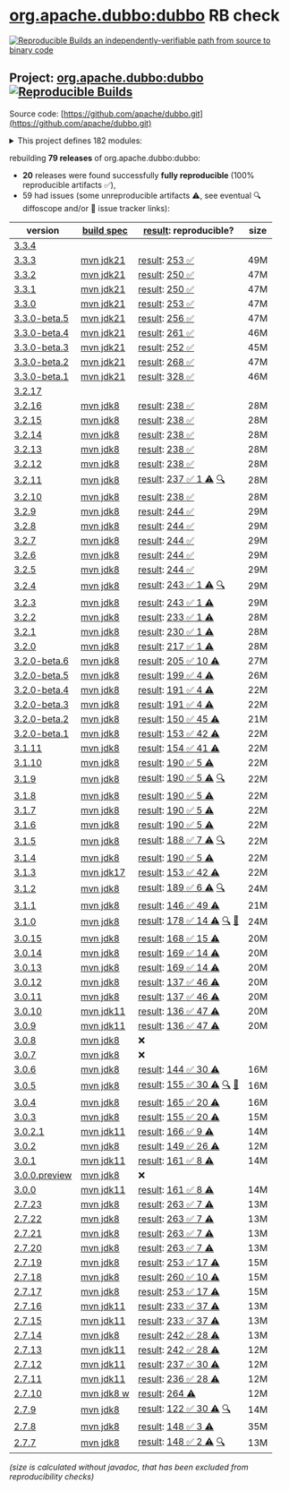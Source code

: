 [org.apache.dubbo:dubbo](https://central.sonatype.com/artifact/org.apache.dubbo/dubbo/versions) RB check
=======

[![Reproducible Builds](https://reproducible-builds.org/images/logos/rb.svg) an independently-verifiable path from source to binary code](https://reproducible-builds.org/)

## Project: [org.apache.dubbo:dubbo](https://central.sonatype.com/artifact/org.apache.dubbo/dubbo/versions) [![Reproducible Builds](https://img.shields.io/endpoint?url=https://raw.githubusercontent.com/jvm-repo-rebuild/reproducible-central/master/content/org/apache/dubbo/badge.json)](https://github.com/jvm-repo-rebuild/reproducible-central/blob/master/content/org/apache/dubbo/README.md)

Source code: [https://github.com/apache/dubbo.git](https://github.com/apache/dubbo.git)

<details><summary>This project defines 182 modules:</summary>

* [org.apache.dubbo:dubbo](https://central.sonatype.com/artifact/org.apache.dubbo/dubbo/overview)
* [org.apache.dubbo:dubbo-all-shaded](https://central.sonatype.com/artifact/org.apache.dubbo/dubbo-all-shaded/overview)
* [org.apache.dubbo:dubbo-auth](https://central.sonatype.com/artifact/org.apache.dubbo/dubbo-auth/overview)
* [org.apache.dubbo:dubbo-bom](https://central.sonatype.com/artifact/org.apache.dubbo/dubbo-bom/overview)
* [org.apache.dubbo:dubbo-cluster](https://central.sonatype.com/artifact/org.apache.dubbo/dubbo-cluster/overview)
* [org.apache.dubbo:dubbo-common](https://central.sonatype.com/artifact/org.apache.dubbo/dubbo-common/overview)
* [org.apache.dubbo:dubbo-compatible](https://central.sonatype.com/artifact/org.apache.dubbo/dubbo-compatible/overview)
* [org.apache.dubbo:dubbo-compiler](https://central.sonatype.com/artifact/org.apache.dubbo/dubbo-compiler/overview)
* [org.apache.dubbo:dubbo-config](https://central.sonatype.com/artifact/org.apache.dubbo/dubbo-config/overview)
* [org.apache.dubbo:dubbo-config-api](https://central.sonatype.com/artifact/org.apache.dubbo/dubbo-config-api/overview)
* [org.apache.dubbo:dubbo-config-spring](https://central.sonatype.com/artifact/org.apache.dubbo/dubbo-config-spring/overview)
* [org.apache.dubbo:dubbo-config-spring6](https://central.sonatype.com/artifact/org.apache.dubbo/dubbo-config-spring6/overview)
* [org.apache.dubbo:dubbo-configcenter](https://central.sonatype.com/artifact/org.apache.dubbo/dubbo-configcenter/overview)
* [org.apache.dubbo:dubbo-configcenter-apollo](https://central.sonatype.com/artifact/org.apache.dubbo/dubbo-configcenter-apollo/overview)
* [org.apache.dubbo:dubbo-configcenter-consul](https://central.sonatype.com/artifact/org.apache.dubbo/dubbo-configcenter-consul/overview)
* [org.apache.dubbo:dubbo-configcenter-etcd](https://central.sonatype.com/artifact/org.apache.dubbo/dubbo-configcenter-etcd/overview)
* [org.apache.dubbo:dubbo-configcenter-file](https://central.sonatype.com/artifact/org.apache.dubbo/dubbo-configcenter-file/overview)
* [org.apache.dubbo:dubbo-configcenter-nacos](https://central.sonatype.com/artifact/org.apache.dubbo/dubbo-configcenter-nacos/overview)
* [org.apache.dubbo:dubbo-configcenter-zookeeper](https://central.sonatype.com/artifact/org.apache.dubbo/dubbo-configcenter-zookeeper/overview)
* [org.apache.dubbo:dubbo-container](https://central.sonatype.com/artifact/org.apache.dubbo/dubbo-container/overview)
* [org.apache.dubbo:dubbo-container-api](https://central.sonatype.com/artifact/org.apache.dubbo/dubbo-container-api/overview)
* [org.apache.dubbo:dubbo-container-log4j](https://central.sonatype.com/artifact/org.apache.dubbo/dubbo-container-log4j/overview)
* [org.apache.dubbo:dubbo-container-logback](https://central.sonatype.com/artifact/org.apache.dubbo/dubbo-container-logback/overview)
* [org.apache.dubbo:dubbo-container-spring](https://central.sonatype.com/artifact/org.apache.dubbo/dubbo-container-spring/overview)
* [org.apache.dubbo:dubbo-dependencies](https://central.sonatype.com/artifact/org.apache.dubbo/dubbo-dependencies/overview)
* [org.apache.dubbo:dubbo-dependencies-bom](https://central.sonatype.com/artifact/org.apache.dubbo/dubbo-dependencies-bom/overview)
* [org.apache.dubbo:dubbo-dependencies-zookeeper](https://central.sonatype.com/artifact/org.apache.dubbo/dubbo-dependencies-zookeeper/overview)
* [org.apache.dubbo:dubbo-dependencies-zookeeper-curator5](https://central.sonatype.com/artifact/org.apache.dubbo/dubbo-dependencies-zookeeper-curator5/overview)
* [org.apache.dubbo:dubbo-distribution](https://central.sonatype.com/artifact/org.apache.dubbo/dubbo-distribution/overview)
* [org.apache.dubbo:dubbo-filter](https://central.sonatype.com/artifact/org.apache.dubbo/dubbo-filter/overview)
* [org.apache.dubbo:dubbo-filter-cache](https://central.sonatype.com/artifact/org.apache.dubbo/dubbo-filter-cache/overview)
* [org.apache.dubbo:dubbo-filter-validation](https://central.sonatype.com/artifact/org.apache.dubbo/dubbo-filter-validation/overview)
* [org.apache.dubbo:dubbo-kubernetes](https://central.sonatype.com/artifact/org.apache.dubbo/dubbo-kubernetes/overview)
* [org.apache.dubbo:dubbo-maven-plugin](https://central.sonatype.com/artifact/org.apache.dubbo/dubbo-maven-plugin/overview)
* [org.apache.dubbo:dubbo-metadata](https://central.sonatype.com/artifact/org.apache.dubbo/dubbo-metadata/overview)
* [org.apache.dubbo:dubbo-metadata-api](https://central.sonatype.com/artifact/org.apache.dubbo/dubbo-metadata-api/overview)
* [org.apache.dubbo:dubbo-metadata-definition-protobuf](https://central.sonatype.com/artifact/org.apache.dubbo/dubbo-metadata-definition-protobuf/overview)
* [org.apache.dubbo:dubbo-metadata-processor](https://central.sonatype.com/artifact/org.apache.dubbo/dubbo-metadata-processor/overview)
* [org.apache.dubbo:dubbo-metadata-report-consul](https://central.sonatype.com/artifact/org.apache.dubbo/dubbo-metadata-report-consul/overview)
* [org.apache.dubbo:dubbo-metadata-report-etcd](https://central.sonatype.com/artifact/org.apache.dubbo/dubbo-metadata-report-etcd/overview)
* [org.apache.dubbo:dubbo-metadata-report-failover](https://central.sonatype.com/artifact/org.apache.dubbo/dubbo-metadata-report-failover/overview)
* [org.apache.dubbo:dubbo-metadata-report-nacos](https://central.sonatype.com/artifact/org.apache.dubbo/dubbo-metadata-report-nacos/overview)
* [org.apache.dubbo:dubbo-metadata-report-redis](https://central.sonatype.com/artifact/org.apache.dubbo/dubbo-metadata-report-redis/overview)
* [org.apache.dubbo:dubbo-metadata-report-zookeeper](https://central.sonatype.com/artifact/org.apache.dubbo/dubbo-metadata-report-zookeeper/overview)
* [org.apache.dubbo:dubbo-metadata-rest](https://central.sonatype.com/artifact/org.apache.dubbo/dubbo-metadata-rest/overview)
* [org.apache.dubbo:dubbo-metrics](https://central.sonatype.com/artifact/org.apache.dubbo/dubbo-metrics/overview)
* [org.apache.dubbo:dubbo-metrics-api](https://central.sonatype.com/artifact/org.apache.dubbo/dubbo-metrics-api/overview)
* [org.apache.dubbo:dubbo-metrics-config-center](https://central.sonatype.com/artifact/org.apache.dubbo/dubbo-metrics-config-center/overview)
* [org.apache.dubbo:dubbo-metrics-default](https://central.sonatype.com/artifact/org.apache.dubbo/dubbo-metrics-default/overview)
* [org.apache.dubbo:dubbo-metrics-event](https://central.sonatype.com/artifact/org.apache.dubbo/dubbo-metrics-event/overview)
* [org.apache.dubbo:dubbo-metrics-metadata](https://central.sonatype.com/artifact/org.apache.dubbo/dubbo-metrics-metadata/overview)
* [org.apache.dubbo:dubbo-metrics-netty](https://central.sonatype.com/artifact/org.apache.dubbo/dubbo-metrics-netty/overview)
* [org.apache.dubbo:dubbo-metrics-prometheus](https://central.sonatype.com/artifact/org.apache.dubbo/dubbo-metrics-prometheus/overview)
* [org.apache.dubbo:dubbo-metrics-registry](https://central.sonatype.com/artifact/org.apache.dubbo/dubbo-metrics-registry/overview)
* [org.apache.dubbo:dubbo-monitor](https://central.sonatype.com/artifact/org.apache.dubbo/dubbo-monitor/overview)
* [org.apache.dubbo:dubbo-monitor-api](https://central.sonatype.com/artifact/org.apache.dubbo/dubbo-monitor-api/overview)
* [org.apache.dubbo:dubbo-monitor-common](https://central.sonatype.com/artifact/org.apache.dubbo/dubbo-monitor-common/overview)
* [org.apache.dubbo:dubbo-monitor-default](https://central.sonatype.com/artifact/org.apache.dubbo/dubbo-monitor-default/overview)
* [org.apache.dubbo:dubbo-nacos-spring-boot-starter](https://central.sonatype.com/artifact/org.apache.dubbo/dubbo-nacos-spring-boot-starter/overview)
* [org.apache.dubbo:dubbo-native](https://central.sonatype.com/artifact/org.apache.dubbo/dubbo-native/overview)
* [org.apache.dubbo:dubbo-native-plugin](https://central.sonatype.com/artifact/org.apache.dubbo/dubbo-native-plugin/overview)
* [org.apache.dubbo:dubbo-observability-spring-boot-autoconfigure](https://central.sonatype.com/artifact/org.apache.dubbo/dubbo-observability-spring-boot-autoconfigure/overview)
* [org.apache.dubbo:dubbo-observability-spring-boot-starter](https://central.sonatype.com/artifact/org.apache.dubbo/dubbo-observability-spring-boot-starter/overview)
* [org.apache.dubbo:dubbo-observability-spring-boot-starters](https://central.sonatype.com/artifact/org.apache.dubbo/dubbo-observability-spring-boot-starters/overview)
* [org.apache.dubbo:dubbo-parent](https://central.sonatype.com/artifact/org.apache.dubbo/dubbo-parent/overview)
* [org.apache.dubbo:dubbo-plugin](https://central.sonatype.com/artifact/org.apache.dubbo/dubbo-plugin/overview)
* [org.apache.dubbo:dubbo-plugin-access-log](https://central.sonatype.com/artifact/org.apache.dubbo/dubbo-plugin-access-log/overview)
* [org.apache.dubbo:dubbo-plugin-classloader-filter](https://central.sonatype.com/artifact/org.apache.dubbo/dubbo-plugin-classloader-filter/overview)
* [org.apache.dubbo:dubbo-plugin-cluster-mergeable](https://central.sonatype.com/artifact/org.apache.dubbo/dubbo-plugin-cluster-mergeable/overview)
* [org.apache.dubbo:dubbo-plugin-context](https://central.sonatype.com/artifact/org.apache.dubbo/dubbo-plugin-context/overview)
* [org.apache.dubbo:dubbo-plugin-generic-invoke](https://central.sonatype.com/artifact/org.apache.dubbo/dubbo-plugin-generic-invoke/overview)
* [org.apache.dubbo:dubbo-plugin-loadbalance-adaptive](https://central.sonatype.com/artifact/org.apache.dubbo/dubbo-plugin-loadbalance-adaptive/overview)
* [org.apache.dubbo:dubbo-plugin-loom](https://central.sonatype.com/artifact/org.apache.dubbo/dubbo-plugin-loom/overview)
* [org.apache.dubbo:dubbo-plugin-mock](https://central.sonatype.com/artifact/org.apache.dubbo/dubbo-plugin-mock/overview)
* [org.apache.dubbo:dubbo-plugin-proxy-bytebuddy](https://central.sonatype.com/artifact/org.apache.dubbo/dubbo-plugin-proxy-bytebuddy/overview)
* [org.apache.dubbo:dubbo-plugin-qos-trace](https://central.sonatype.com/artifact/org.apache.dubbo/dubbo-plugin-qos-trace/overview)
* [org.apache.dubbo:dubbo-plugin-router-condition](https://central.sonatype.com/artifact/org.apache.dubbo/dubbo-plugin-router-condition/overview)
* [org.apache.dubbo:dubbo-plugin-router-mesh](https://central.sonatype.com/artifact/org.apache.dubbo/dubbo-plugin-router-mesh/overview)
* [org.apache.dubbo:dubbo-plugin-router-script](https://central.sonatype.com/artifact/org.apache.dubbo/dubbo-plugin-router-script/overview)
* [org.apache.dubbo:dubbo-plugin-router-tag](https://central.sonatype.com/artifact/org.apache.dubbo/dubbo-plugin-router-tag/overview)
* [org.apache.dubbo:dubbo-plugin-token](https://central.sonatype.com/artifact/org.apache.dubbo/dubbo-plugin-token/overview)
* [org.apache.dubbo:dubbo-plugin-tps](https://central.sonatype.com/artifact/org.apache.dubbo/dubbo-plugin-tps/overview)
* [org.apache.dubbo:dubbo-qos](https://central.sonatype.com/artifact/org.apache.dubbo/dubbo-qos/overview)
* [org.apache.dubbo:dubbo-qos-api](https://central.sonatype.com/artifact/org.apache.dubbo/dubbo-qos-api/overview)
* [org.apache.dubbo:dubbo-reactive](https://central.sonatype.com/artifact/org.apache.dubbo/dubbo-reactive/overview)
* [org.apache.dubbo:dubbo-registry](https://central.sonatype.com/artifact/org.apache.dubbo/dubbo-registry/overview)
* [org.apache.dubbo:dubbo-registry-api](https://central.sonatype.com/artifact/org.apache.dubbo/dubbo-registry-api/overview)
* [org.apache.dubbo:dubbo-registry-consul](https://central.sonatype.com/artifact/org.apache.dubbo/dubbo-registry-consul/overview)
* [org.apache.dubbo:dubbo-registry-default](https://central.sonatype.com/artifact/org.apache.dubbo/dubbo-registry-default/overview)
* [org.apache.dubbo:dubbo-registry-dns](https://central.sonatype.com/artifact/org.apache.dubbo/dubbo-registry-dns/overview)
* [org.apache.dubbo:dubbo-registry-etcd3](https://central.sonatype.com/artifact/org.apache.dubbo/dubbo-registry-etcd3/overview)
* [org.apache.dubbo:dubbo-registry-eureka](https://central.sonatype.com/artifact/org.apache.dubbo/dubbo-registry-eureka/overview)
* [org.apache.dubbo:dubbo-registry-kubernetes](https://central.sonatype.com/artifact/org.apache.dubbo/dubbo-registry-kubernetes/overview)
* [org.apache.dubbo:dubbo-registry-multicast](https://central.sonatype.com/artifact/org.apache.dubbo/dubbo-registry-multicast/overview)
* [org.apache.dubbo:dubbo-registry-multiple](https://central.sonatype.com/artifact/org.apache.dubbo/dubbo-registry-multiple/overview)
* [org.apache.dubbo:dubbo-registry-nacos](https://central.sonatype.com/artifact/org.apache.dubbo/dubbo-registry-nacos/overview)
* [org.apache.dubbo:dubbo-registry-redis](https://central.sonatype.com/artifact/org.apache.dubbo/dubbo-registry-redis/overview)
* [org.apache.dubbo:dubbo-registry-sofa](https://central.sonatype.com/artifact/org.apache.dubbo/dubbo-registry-sofa/overview)
* [org.apache.dubbo:dubbo-registry-xds](https://central.sonatype.com/artifact/org.apache.dubbo/dubbo-registry-xds/overview)
* [org.apache.dubbo:dubbo-registry-zookeeper](https://central.sonatype.com/artifact/org.apache.dubbo/dubbo-registry-zookeeper/overview)
* [org.apache.dubbo:dubbo-remoting](https://central.sonatype.com/artifact/org.apache.dubbo/dubbo-remoting/overview)
* [org.apache.dubbo:dubbo-remoting-api](https://central.sonatype.com/artifact/org.apache.dubbo/dubbo-remoting-api/overview)
* [org.apache.dubbo:dubbo-remoting-etcd3](https://central.sonatype.com/artifact/org.apache.dubbo/dubbo-remoting-etcd3/overview)
* [org.apache.dubbo:dubbo-remoting-grizzly](https://central.sonatype.com/artifact/org.apache.dubbo/dubbo-remoting-grizzly/overview)
* [org.apache.dubbo:dubbo-remoting-http](https://central.sonatype.com/artifact/org.apache.dubbo/dubbo-remoting-http/overview)
* [org.apache.dubbo:dubbo-remoting-http12](https://central.sonatype.com/artifact/org.apache.dubbo/dubbo-remoting-http12/overview)
* [org.apache.dubbo:dubbo-remoting-http3](https://central.sonatype.com/artifact/org.apache.dubbo/dubbo-remoting-http3/overview)
* [org.apache.dubbo:dubbo-remoting-mina](https://central.sonatype.com/artifact/org.apache.dubbo/dubbo-remoting-mina/overview)
* [org.apache.dubbo:dubbo-remoting-netty](https://central.sonatype.com/artifact/org.apache.dubbo/dubbo-remoting-netty/overview)
* [org.apache.dubbo:dubbo-remoting-netty4](https://central.sonatype.com/artifact/org.apache.dubbo/dubbo-remoting-netty4/overview)
* [org.apache.dubbo:dubbo-remoting-p2p](https://central.sonatype.com/artifact/org.apache.dubbo/dubbo-remoting-p2p/overview)
* [org.apache.dubbo:dubbo-remoting-redis](https://central.sonatype.com/artifact/org.apache.dubbo/dubbo-remoting-redis/overview)
* [org.apache.dubbo:dubbo-remoting-websocket](https://central.sonatype.com/artifact/org.apache.dubbo/dubbo-remoting-websocket/overview)
* [org.apache.dubbo:dubbo-remoting-zookeeper](https://central.sonatype.com/artifact/org.apache.dubbo/dubbo-remoting-zookeeper/overview)
* [org.apache.dubbo:dubbo-remoting-zookeeper-api](https://central.sonatype.com/artifact/org.apache.dubbo/dubbo-remoting-zookeeper-api/overview)
* [org.apache.dubbo:dubbo-remoting-zookeeper-curator5](https://central.sonatype.com/artifact/org.apache.dubbo/dubbo-remoting-zookeeper-curator5/overview)
* [org.apache.dubbo:dubbo-rest-jaxrs](https://central.sonatype.com/artifact/org.apache.dubbo/dubbo-rest-jaxrs/overview)
* [org.apache.dubbo:dubbo-rest-openapi](https://central.sonatype.com/artifact/org.apache.dubbo/dubbo-rest-openapi/overview)
* [org.apache.dubbo:dubbo-rest-servlet](https://central.sonatype.com/artifact/org.apache.dubbo/dubbo-rest-servlet/overview)
* [org.apache.dubbo:dubbo-rest-spring](https://central.sonatype.com/artifact/org.apache.dubbo/dubbo-rest-spring/overview)
* [org.apache.dubbo:dubbo-rpc](https://central.sonatype.com/artifact/org.apache.dubbo/dubbo-rpc/overview)
* [org.apache.dubbo:dubbo-rpc-api](https://central.sonatype.com/artifact/org.apache.dubbo/dubbo-rpc-api/overview)
* [org.apache.dubbo:dubbo-rpc-dubbo](https://central.sonatype.com/artifact/org.apache.dubbo/dubbo-rpc-dubbo/overview)
* [org.apache.dubbo:dubbo-rpc-grpc](https://central.sonatype.com/artifact/org.apache.dubbo/dubbo-rpc-grpc/overview)
* [org.apache.dubbo:dubbo-rpc-hessian](https://central.sonatype.com/artifact/org.apache.dubbo/dubbo-rpc-hessian/overview)
* [org.apache.dubbo:dubbo-rpc-http](https://central.sonatype.com/artifact/org.apache.dubbo/dubbo-rpc-http/overview)
* [org.apache.dubbo:dubbo-rpc-injvm](https://central.sonatype.com/artifact/org.apache.dubbo/dubbo-rpc-injvm/overview)
* [org.apache.dubbo:dubbo-rpc-memcached](https://central.sonatype.com/artifact/org.apache.dubbo/dubbo-rpc-memcached/overview)
* [org.apache.dubbo:dubbo-rpc-native-thrift](https://central.sonatype.com/artifact/org.apache.dubbo/dubbo-rpc-native-thrift/overview)
* [org.apache.dubbo:dubbo-rpc-redis](https://central.sonatype.com/artifact/org.apache.dubbo/dubbo-rpc-redis/overview)
* [org.apache.dubbo:dubbo-rpc-rest](https://central.sonatype.com/artifact/org.apache.dubbo/dubbo-rpc-rest/overview)
* [org.apache.dubbo:dubbo-rpc-rmi](https://central.sonatype.com/artifact/org.apache.dubbo/dubbo-rpc-rmi/overview)
* [org.apache.dubbo:dubbo-rpc-thrift](https://central.sonatype.com/artifact/org.apache.dubbo/dubbo-rpc-thrift/overview)
* [org.apache.dubbo:dubbo-rpc-triple](https://central.sonatype.com/artifact/org.apache.dubbo/dubbo-rpc-triple/overview)
* [org.apache.dubbo:dubbo-rpc-webservice](https://central.sonatype.com/artifact/org.apache.dubbo/dubbo-rpc-webservice/overview)
* [org.apache.dubbo:dubbo-rpc-xml](https://central.sonatype.com/artifact/org.apache.dubbo/dubbo-rpc-xml/overview)
* [org.apache.dubbo:dubbo-seata-spring-boot-starter](https://central.sonatype.com/artifact/org.apache.dubbo/dubbo-seata-spring-boot-starter/overview)
* [org.apache.dubbo:dubbo-security](https://central.sonatype.com/artifact/org.apache.dubbo/dubbo-security/overview)
* [org.apache.dubbo:dubbo-sentinel-spring-boot-starter](https://central.sonatype.com/artifact/org.apache.dubbo/dubbo-sentinel-spring-boot-starter/overview)
* [org.apache.dubbo:dubbo-serialization](https://central.sonatype.com/artifact/org.apache.dubbo/dubbo-serialization/overview)
* [org.apache.dubbo:dubbo-serialization-api](https://central.sonatype.com/artifact/org.apache.dubbo/dubbo-serialization-api/overview)
* [org.apache.dubbo:dubbo-serialization-avro](https://central.sonatype.com/artifact/org.apache.dubbo/dubbo-serialization-avro/overview)
* [org.apache.dubbo:dubbo-serialization-fastjson](https://central.sonatype.com/artifact/org.apache.dubbo/dubbo-serialization-fastjson/overview)
* [org.apache.dubbo:dubbo-serialization-fastjson2](https://central.sonatype.com/artifact/org.apache.dubbo/dubbo-serialization-fastjson2/overview)
* [org.apache.dubbo:dubbo-serialization-fst](https://central.sonatype.com/artifact/org.apache.dubbo/dubbo-serialization-fst/overview)
* [org.apache.dubbo:dubbo-serialization-gson](https://central.sonatype.com/artifact/org.apache.dubbo/dubbo-serialization-gson/overview)
* [org.apache.dubbo:dubbo-serialization-hessian2](https://central.sonatype.com/artifact/org.apache.dubbo/dubbo-serialization-hessian2/overview)
* [org.apache.dubbo:dubbo-serialization-jdk](https://central.sonatype.com/artifact/org.apache.dubbo/dubbo-serialization-jdk/overview)
* [org.apache.dubbo:dubbo-serialization-kryo](https://central.sonatype.com/artifact/org.apache.dubbo/dubbo-serialization-kryo/overview)
* [org.apache.dubbo:dubbo-serialization-msgpack](https://central.sonatype.com/artifact/org.apache.dubbo/dubbo-serialization-msgpack/overview)
* [org.apache.dubbo:dubbo-serialization-native-hession](https://central.sonatype.com/artifact/org.apache.dubbo/dubbo-serialization-native-hession/overview)
* [org.apache.dubbo:dubbo-serialization-protobuf](https://central.sonatype.com/artifact/org.apache.dubbo/dubbo-serialization-protobuf/overview)
* [org.apache.dubbo:dubbo-serialization-protostuff](https://central.sonatype.com/artifact/org.apache.dubbo/dubbo-serialization-protostuff/overview)
* [org.apache.dubbo:dubbo-serialization-test](https://central.sonatype.com/artifact/org.apache.dubbo/dubbo-serialization-test/overview)
* [org.apache.dubbo:dubbo-spring-boot](https://central.sonatype.com/artifact/org.apache.dubbo/dubbo-spring-boot/overview)
* [org.apache.dubbo:dubbo-spring-boot-3-autoconfigure](https://central.sonatype.com/artifact/org.apache.dubbo/dubbo-spring-boot-3-autoconfigure/overview)
* [org.apache.dubbo:dubbo-spring-boot-actuator](https://central.sonatype.com/artifact/org.apache.dubbo/dubbo-spring-boot-actuator/overview)
* [org.apache.dubbo:dubbo-spring-boot-actuator-autoconfigure](https://central.sonatype.com/artifact/org.apache.dubbo/dubbo-spring-boot-actuator-autoconfigure/overview)
* [org.apache.dubbo:dubbo-spring-boot-actuator-autoconfigure-compatible](https://central.sonatype.com/artifact/org.apache.dubbo/dubbo-spring-boot-actuator-autoconfigure-compatible/overview)
* [org.apache.dubbo:dubbo-spring-boot-actuator-compatible](https://central.sonatype.com/artifact/org.apache.dubbo/dubbo-spring-boot-actuator-compatible/overview)
* [org.apache.dubbo:dubbo-spring-boot-autoconfigure](https://central.sonatype.com/artifact/org.apache.dubbo/dubbo-spring-boot-autoconfigure/overview)
* [org.apache.dubbo:dubbo-spring-boot-autoconfigure-compatible](https://central.sonatype.com/artifact/org.apache.dubbo/dubbo-spring-boot-autoconfigure-compatible/overview)
* [org.apache.dubbo:dubbo-spring-boot-compatible](https://central.sonatype.com/artifact/org.apache.dubbo/dubbo-spring-boot-compatible/overview)
* [org.apache.dubbo:dubbo-spring-boot-interceptor](https://central.sonatype.com/artifact/org.apache.dubbo/dubbo-spring-boot-interceptor/overview)
* [org.apache.dubbo:dubbo-spring-boot-observability-autoconfigure](https://central.sonatype.com/artifact/org.apache.dubbo/dubbo-spring-boot-observability-autoconfigure/overview)
* [org.apache.dubbo:dubbo-spring-boot-observability-starter](https://central.sonatype.com/artifact/org.apache.dubbo/dubbo-spring-boot-observability-starter/overview)
* [org.apache.dubbo:dubbo-spring-boot-observability-starters](https://central.sonatype.com/artifact/org.apache.dubbo/dubbo-spring-boot-observability-starters/overview)
* [org.apache.dubbo:dubbo-spring-boot-starter](https://central.sonatype.com/artifact/org.apache.dubbo/dubbo-spring-boot-starter/overview)
* [org.apache.dubbo:dubbo-spring-boot-starters](https://central.sonatype.com/artifact/org.apache.dubbo/dubbo-spring-boot-starters/overview)
* [org.apache.dubbo:dubbo-spring-boot-tracing-brave-zipkin-starter](https://central.sonatype.com/artifact/org.apache.dubbo/dubbo-spring-boot-tracing-brave-zipkin-starter/overview)
* [org.apache.dubbo:dubbo-spring-boot-tracing-otel-otlp-starter](https://central.sonatype.com/artifact/org.apache.dubbo/dubbo-spring-boot-tracing-otel-otlp-starter/overview)
* [org.apache.dubbo:dubbo-spring-boot-tracing-otel-zipkin-starter](https://central.sonatype.com/artifact/org.apache.dubbo/dubbo-spring-boot-tracing-otel-zipkin-starter/overview)
* [org.apache.dubbo:dubbo-spring-security](https://central.sonatype.com/artifact/org.apache.dubbo/dubbo-spring-security/overview)
* [org.apache.dubbo:dubbo-tracing](https://central.sonatype.com/artifact/org.apache.dubbo/dubbo-tracing/overview)
* [org.apache.dubbo:dubbo-tracing-brave-zipkin-spring-boot-starter](https://central.sonatype.com/artifact/org.apache.dubbo/dubbo-tracing-brave-zipkin-spring-boot-starter/overview)
* [org.apache.dubbo:dubbo-tracing-otel-otlp-spring-boot-starter](https://central.sonatype.com/artifact/org.apache.dubbo/dubbo-tracing-otel-otlp-spring-boot-starter/overview)
* [org.apache.dubbo:dubbo-tracing-otel-zipkin-spring-boot-starter](https://central.sonatype.com/artifact/org.apache.dubbo/dubbo-tracing-otel-zipkin-spring-boot-starter/overview)
* [org.apache.dubbo:dubbo-triple-servlet](https://central.sonatype.com/artifact/org.apache.dubbo/dubbo-triple-servlet/overview)
* [org.apache.dubbo:dubbo-triple-websocket](https://central.sonatype.com/artifact/org.apache.dubbo/dubbo-triple-websocket/overview)
* [org.apache.dubbo:dubbo-xds](https://central.sonatype.com/artifact/org.apache.dubbo/dubbo-xds/overview)
* [org.apache.dubbo:dubbo-zookeeper-curator5-spring-boot-starter](https://central.sonatype.com/artifact/org.apache.dubbo/dubbo-zookeeper-curator5-spring-boot-starter/overview)
* [org.apache.dubbo:dubbo-zookeeper-spring-boot-starter](https://central.sonatype.com/artifact/org.apache.dubbo/dubbo-zookeeper-spring-boot-starter/overview)
</details>

rebuilding **79 releases** of org.apache.dubbo:dubbo:
- **20** releases were found successfully **fully reproducible** (100% reproducible artifacts :white_check_mark:),
- 59 had issues (some unreproducible artifacts :warning:, see eventual :mag: diffoscope and/or :memo: issue tracker links):

| version | [build spec](/BUILDSPEC.md) | [result](https://reproducible-builds.org/docs/jvm/): reproducible? | size |
| -- | --------- | ------ | -- |
| [3.3.4](https://central.sonatype.com/artifact/org.apache.dubbo/dubbo/3.3.4/pom) | | | |
| [3.3.3](https://central.sonatype.com/artifact/org.apache.dubbo/dubbo/3.3.3/pom) | [mvn jdk21](dubbo-3.3.3.buildspec) | [result](dubbo-parent-3.3.3.buildinfo): [253 :white_check_mark: ](dubbo-parent-3.3.3.buildcompare) | 49M |
| [3.3.2](https://central.sonatype.com/artifact/org.apache.dubbo/dubbo/3.3.2/pom) | [mvn jdk21](dubbo-3.3.2.buildspec) | [result](dubbo-parent-3.3.2.buildinfo): [250 :white_check_mark: ](dubbo-parent-3.3.2.buildcompare) | 47M |
| [3.3.1](https://central.sonatype.com/artifact/org.apache.dubbo/dubbo/3.3.1/pom) | [mvn jdk21](dubbo-3.3.1.buildspec) | [result](dubbo-parent-3.3.1.buildinfo): [250 :white_check_mark: ](dubbo-parent-3.3.1.buildcompare) | 47M |
| [3.3.0](https://central.sonatype.com/artifact/org.apache.dubbo/dubbo/3.3.0/pom) | [mvn jdk21](dubbo-3.3.0.buildspec) | [result](dubbo-parent-3.3.0.buildinfo): [253 :white_check_mark: ](dubbo-parent-3.3.0.buildcompare) | 47M |
| [3.3.0-beta.5](https://central.sonatype.com/artifact/org.apache.dubbo/dubbo/3.3.0-beta.5/pom) | [mvn jdk21](dubbo-3.3.0-beta.5.buildspec) | [result](dubbo-parent-3.3.0-beta.5.buildinfo): [256 :white_check_mark: ](dubbo-parent-3.3.0-beta.5.buildcompare) | 47M |
| [3.3.0-beta.4](https://central.sonatype.com/artifact/org.apache.dubbo/dubbo/3.3.0-beta.4/pom) | [mvn jdk21](dubbo-3.3.0-beta.4.buildspec) | [result](dubbo-parent-3.3.0-beta.4.buildinfo): [261 :white_check_mark: ](dubbo-parent-3.3.0-beta.4.buildcompare) | 46M |
| [3.3.0-beta.3](https://central.sonatype.com/artifact/org.apache.dubbo/dubbo/3.3.0-beta.3/pom) | [mvn jdk21](dubbo-3.3.0-beta.3.buildspec) | [result](dubbo-parent-3.3.0-beta.3.buildinfo): [252 :white_check_mark: ](dubbo-parent-3.3.0-beta.3.buildcompare) | 45M |
| [3.3.0-beta.2](https://central.sonatype.com/artifact/org.apache.dubbo/dubbo/3.3.0-beta.2/pom) | [mvn jdk21](dubbo-3.3.0-beta.2.buildspec) | [result](dubbo-parent-3.3.0-beta.2.buildinfo): [268 :white_check_mark: ](dubbo-parent-3.3.0-beta.2.buildcompare) | 47M |
| [3.3.0-beta.1](https://central.sonatype.com/artifact/org.apache.dubbo/dubbo/3.3.0-beta.1/pom) | [mvn jdk21](dubbo-3.3.0-beta.1.buildspec) | [result](dubbo-parent-3.3.0-beta.1.buildinfo): [328 :white_check_mark: ](dubbo-parent-3.3.0-beta.1.buildcompare) | 46M |
| [3.2.17](https://central.sonatype.com/artifact/org.apache.dubbo/dubbo/3.2.17/pom) | | | |
| [3.2.16](https://central.sonatype.com/artifact/org.apache.dubbo/dubbo/3.2.16/pom) | [mvn jdk8](dubbo-3.2.16.buildspec) | [result](dubbo-parent-3.2.16.buildinfo): [238 :white_check_mark: ](dubbo-parent-3.2.16.buildcompare) | 28M |
| [3.2.15](https://central.sonatype.com/artifact/org.apache.dubbo/dubbo/3.2.15/pom) | [mvn jdk8](dubbo-3.2.15.buildspec) | [result](dubbo-parent-3.2.15.buildinfo): [238 :white_check_mark: ](dubbo-parent-3.2.15.buildcompare) | 28M |
| [3.2.14](https://central.sonatype.com/artifact/org.apache.dubbo/dubbo/3.2.14/pom) | [mvn jdk8](dubbo-3.2.14.buildspec) | [result](dubbo-parent-3.2.14.buildinfo): [238 :white_check_mark: ](dubbo-parent-3.2.14.buildcompare) | 28M |
| [3.2.13](https://central.sonatype.com/artifact/org.apache.dubbo/dubbo/3.2.13/pom) | [mvn jdk8](dubbo-3.2.13.buildspec) | [result](dubbo-parent-3.2.13.buildinfo): [238 :white_check_mark: ](dubbo-parent-3.2.13.buildcompare) | 28M |
| [3.2.12](https://central.sonatype.com/artifact/org.apache.dubbo/dubbo/3.2.12/pom) | [mvn jdk8](dubbo-3.2.12.buildspec) | [result](dubbo-parent-3.2.12.buildinfo): [238 :white_check_mark: ](dubbo-parent-3.2.12.buildcompare) | 28M |
| [3.2.11](https://central.sonatype.com/artifact/org.apache.dubbo/dubbo/3.2.11/pom) | [mvn jdk8](dubbo-3.2.11.buildspec) | [result](dubbo-parent-3.2.11.buildinfo): [237 :white_check_mark:  1 :warning:](dubbo-parent-3.2.11.buildcompare) [:mag:](dubbo-parent-3.2.11.diffoscope) | 28M |
| [3.2.10](https://central.sonatype.com/artifact/org.apache.dubbo/dubbo/3.2.10/pom) | [mvn jdk8](dubbo-3.2.10.buildspec) | [result](dubbo-parent-3.2.10.buildinfo): [238 :white_check_mark: ](dubbo-parent-3.2.10.buildcompare) | 28M |
| [3.2.9](https://central.sonatype.com/artifact/org.apache.dubbo/dubbo/3.2.9/pom) | [mvn jdk8](dubbo-3.2.9.buildspec) | [result](dubbo-parent-3.2.9.buildinfo): [244 :white_check_mark: ](dubbo-parent-3.2.9.buildcompare) | 29M |
| [3.2.8](https://central.sonatype.com/artifact/org.apache.dubbo/dubbo/3.2.8/pom) | [mvn jdk8](dubbo-3.2.8.buildspec) | [result](dubbo-parent-3.2.8.buildinfo): [244 :white_check_mark: ](dubbo-parent-3.2.8.buildcompare) | 29M |
| [3.2.7](https://central.sonatype.com/artifact/org.apache.dubbo/dubbo/3.2.7/pom) | [mvn jdk8](dubbo-3.2.7.buildspec) | [result](dubbo-parent-3.2.7.buildinfo): [244 :white_check_mark: ](dubbo-parent-3.2.7.buildcompare) | 29M |
| [3.2.6](https://central.sonatype.com/artifact/org.apache.dubbo/dubbo/3.2.6/pom) | [mvn jdk8](dubbo-3.2.6.buildspec) | [result](dubbo-parent-3.2.6.buildinfo): [244 :white_check_mark: ](dubbo-parent-3.2.6.buildcompare) | 29M |
| [3.2.5](https://central.sonatype.com/artifact/org.apache.dubbo/dubbo/3.2.5/pom) | [mvn jdk8](dubbo-3.2.5.buildspec) | [result](dubbo-parent-3.2.5.buildinfo): [244 :white_check_mark: ](dubbo-parent-3.2.5.buildcompare) | 29M |
| [3.2.4](https://central.sonatype.com/artifact/org.apache.dubbo/dubbo/3.2.4/pom) | [mvn jdk8](dubbo-3.2.4.buildspec) | [result](dubbo-parent-3.2.4.buildinfo): [243 :white_check_mark:  1 :warning:](dubbo-parent-3.2.4.buildcompare) [:mag:](dubbo-parent-3.2.4.diffoscope) | 29M |
| [3.2.3](https://central.sonatype.com/artifact/org.apache.dubbo/dubbo/3.2.3/pom) | [mvn jdk8](dubbo-3.2.3.buildspec) | [result](dubbo-parent-3.2.3.buildinfo): [243 :white_check_mark:  1 :warning:](dubbo-parent-3.2.3.buildcompare) | 29M |
| [3.2.2](https://central.sonatype.com/artifact/org.apache.dubbo/dubbo/3.2.2/pom) | [mvn jdk8](dubbo-3.2.2.buildspec) | [result](dubbo-parent-3.2.2.buildinfo): [233 :white_check_mark:  1 :warning:](dubbo-parent-3.2.2.buildcompare) | 28M |
| [3.2.1](https://central.sonatype.com/artifact/org.apache.dubbo/dubbo/3.2.1/pom) | [mvn jdk8](dubbo-3.2.1.buildspec) | [result](dubbo-parent-3.2.1.buildinfo): [230 :white_check_mark:  1 :warning:](dubbo-parent-3.2.1.buildcompare) | 28M |
| [3.2.0](https://central.sonatype.com/artifact/org.apache.dubbo/dubbo/3.2.0/pom) | [mvn jdk8](dubbo-3.2.0.buildspec) | [result](dubbo-parent-3.2.0.buildinfo): [217 :white_check_mark:  1 :warning:](dubbo-parent-3.2.0.buildcompare) | 28M |
| [3.2.0-beta.6](https://central.sonatype.com/artifact/org.apache.dubbo/dubbo/3.2.0-beta.6/pom) | [mvn jdk8](dubbo-3.2.0-beta.6.buildspec) | [result](dubbo-parent-3.2.0-beta.6.buildinfo): [205 :white_check_mark:  10 :warning:](dubbo-parent-3.2.0-beta.6.buildcompare) | 27M |
| [3.2.0-beta.5](https://central.sonatype.com/artifact/org.apache.dubbo/dubbo/3.2.0-beta.5/pom) | [mvn jdk8](dubbo-3.2.0-beta.5.buildspec) | [result](dubbo-parent-3.2.0-beta.5.buildinfo): [199 :white_check_mark:  4 :warning:](dubbo-parent-3.2.0-beta.5.buildcompare) | 26M |
| [3.2.0-beta.4](https://central.sonatype.com/artifact/org.apache.dubbo/dubbo/3.2.0-beta.4/pom) | [mvn jdk8](dubbo-3.2.0-beta.4.buildspec) | [result](dubbo-parent-3.2.0-beta.4.buildinfo): [191 :white_check_mark:  4 :warning:](dubbo-parent-3.2.0-beta.4.buildcompare) | 22M |
| [3.2.0-beta.3](https://central.sonatype.com/artifact/org.apache.dubbo/dubbo/3.2.0-beta.3/pom) | [mvn jdk8](dubbo-3.2.0-beta.3.buildspec) | [result](dubbo-parent-3.2.0-beta.3.buildinfo): [191 :white_check_mark:  4 :warning:](dubbo-parent-3.2.0-beta.3.buildcompare) | 22M |
| [3.2.0-beta.2](https://central.sonatype.com/artifact/org.apache.dubbo/dubbo/3.2.0-beta.2/pom) | [mvn jdk8](dubbo-3.2.0-beta.2.buildspec) | [result](dubbo-parent-3.2.0-beta.2.buildinfo): [150 :white_check_mark:  45 :warning:](dubbo-parent-3.2.0-beta.2.buildcompare) | 21M |
| [3.2.0-beta.1](https://central.sonatype.com/artifact/org.apache.dubbo/dubbo/3.2.0-beta.1/pom) | [mvn jdk8](dubbo-3.2.0-beta.1.buildspec) | [result](dubbo-parent-3.2.0-beta.1.buildinfo): [153 :white_check_mark:  42 :warning:](dubbo-parent-3.2.0-beta.1.buildcompare) | 22M |
| [3.1.11](https://central.sonatype.com/artifact/org.apache.dubbo/dubbo/3.1.11/pom) | [mvn jdk8](dubbo-3.1.11.buildspec) | [result](dubbo-parent-3.1.11.buildinfo): [154 :white_check_mark:  41 :warning:](dubbo-parent-3.1.11.buildcompare) | 22M |
| [3.1.10](https://central.sonatype.com/artifact/org.apache.dubbo/dubbo/3.1.10/pom) | [mvn jdk8](dubbo-3.1.10.buildspec) | [result](dubbo-parent-3.1.10.buildinfo): [190 :white_check_mark:  5 :warning:](dubbo-parent-3.1.10.buildcompare) | 22M |
| [3.1.9](https://central.sonatype.com/artifact/org.apache.dubbo/dubbo/3.1.9/pom) | [mvn jdk8](dubbo-3.1.9.buildspec) | [result](dubbo-parent-3.1.9.buildinfo): [190 :white_check_mark:  5 :warning:](dubbo-parent-3.1.9.buildcompare) [:mag:](dubbo-parent-3.1.9.diffoscope) | 22M |
| [3.1.8](https://central.sonatype.com/artifact/org.apache.dubbo/dubbo/3.1.8/pom) | [mvn jdk8](dubbo-3.1.8.buildspec) | [result](dubbo-parent-3.1.8.buildinfo): [190 :white_check_mark:  5 :warning:](dubbo-parent-3.1.8.buildcompare) | 22M |
| [3.1.7](https://central.sonatype.com/artifact/org.apache.dubbo/dubbo/3.1.7/pom) | [mvn jdk8](dubbo-3.1.7.buildspec) | [result](dubbo-parent-3.1.7.buildinfo): [190 :white_check_mark:  5 :warning:](dubbo-parent-3.1.7.buildcompare) | 22M |
| [3.1.6](https://central.sonatype.com/artifact/org.apache.dubbo/dubbo/3.1.6/pom) | [mvn jdk8](dubbo-3.1.6.buildspec) | [result](dubbo-parent-3.1.6.buildinfo): [190 :white_check_mark:  5 :warning:](dubbo-parent-3.1.6.buildcompare) | 22M |
| [3.1.5](https://central.sonatype.com/artifact/org.apache.dubbo/dubbo/3.1.5/pom) | [mvn jdk8](dubbo-3.1.5.buildspec) | [result](dubbo-parent-3.1.5.buildinfo): [188 :white_check_mark:  7 :warning:](dubbo-parent-3.1.5.buildcompare) [:mag:](dubbo-parent-3.1.5.diffoscope) | 22M |
| [3.1.4](https://central.sonatype.com/artifact/org.apache.dubbo/dubbo/3.1.4/pom) | [mvn jdk8](dubbo-3.1.4.buildspec) | [result](dubbo-parent-3.1.4.buildinfo): [190 :white_check_mark:  5 :warning:](dubbo-parent-3.1.4.buildcompare) | 22M |
| [3.1.3](https://central.sonatype.com/artifact/org.apache.dubbo/dubbo/3.1.3/pom) | [mvn jdk17](dubbo-3.1.3.buildspec) | [result](dubbo-parent-3.1.3.buildinfo): [153 :white_check_mark:  42 :warning:](dubbo-parent-3.1.3.buildcompare) | 22M |
| [3.1.2](https://central.sonatype.com/artifact/org.apache.dubbo/dubbo/3.1.2/pom) | [mvn jdk8](dubbo-3.1.2.buildspec) | [result](dubbo-parent-3.1.2.buildinfo): [189 :white_check_mark:  6 :warning:](dubbo-parent-3.1.2.buildcompare) [:mag:](dubbo-parent-3.1.2.diffoscope) | 24M |
| [3.1.1](https://central.sonatype.com/artifact/org.apache.dubbo/dubbo/3.1.1/pom) | [mvn jdk8](dubbo-3.1.1.buildspec) | [result](dubbo-parent-3.1.1.buildinfo): [146 :white_check_mark:  49 :warning:](dubbo-parent-3.1.1.buildcompare) | 21M |
| [3.1.0](https://central.sonatype.com/artifact/org.apache.dubbo/dubbo/3.1.0/pom) | [mvn jdk8](dubbo-3.1.0.buildspec) | [result](dubbo-parent-3.1.0.buildinfo): [178 :white_check_mark:  14 :warning:](dubbo-parent-3.1.0.buildcompare) [:mag:](dubbo-parent-3.1.0.diffoscope) [:memo:](https://github.com/apache/dubbo/pull/10700) | 24M |
| [3.0.15](https://central.sonatype.com/artifact/org.apache.dubbo/dubbo/3.0.15/pom) | [mvn jdk8](dubbo-3.0.15.buildspec) | [result](dubbo-parent-3.0.15.buildinfo): [168 :white_check_mark:  15 :warning:](dubbo-parent-3.0.15.buildcompare) | 20M |
| [3.0.14](https://central.sonatype.com/artifact/org.apache.dubbo/dubbo/3.0.14/pom) | [mvn jdk8](dubbo-3.0.14.buildspec) | [result](dubbo-parent-3.0.14.buildinfo): [169 :white_check_mark:  14 :warning:](dubbo-parent-3.0.14.buildcompare) | 20M |
| [3.0.13](https://central.sonatype.com/artifact/org.apache.dubbo/dubbo/3.0.13/pom) | [mvn jdk8](dubbo-3.0.13.buildspec) | [result](dubbo-parent-3.0.13.buildinfo): [169 :white_check_mark:  14 :warning:](dubbo-parent-3.0.13.buildcompare) | 20M |
| [3.0.12](https://central.sonatype.com/artifact/org.apache.dubbo/dubbo/3.0.12/pom) | [mvn jdk8](dubbo-3.0.12.buildspec) | [result](dubbo-parent-3.0.12.buildinfo): [137 :white_check_mark:  46 :warning:](dubbo-parent-3.0.12.buildcompare) | 20M |
| [3.0.11](https://central.sonatype.com/artifact/org.apache.dubbo/dubbo/3.0.11/pom) | [mvn jdk8](dubbo-3.0.11.buildspec) | [result](dubbo-parent-3.0.11.buildinfo): [137 :white_check_mark:  46 :warning:](dubbo-parent-3.0.11.buildcompare) | 20M |
| [3.0.10](https://central.sonatype.com/artifact/org.apache.dubbo/dubbo/3.0.10/pom) | [mvn jdk11](dubbo-3.0.10.buildspec) | [result](dubbo-parent-3.0.10.buildinfo): [136 :white_check_mark:  47 :warning:](dubbo-parent-3.0.10.buildcompare) | 20M |
| [3.0.9](https://central.sonatype.com/artifact/org.apache.dubbo/dubbo/3.0.9/pom) | [mvn jdk11](dubbo-3.0.9.buildspec) | [result](dubbo-parent-3.0.9.buildinfo): [136 :white_check_mark:  47 :warning:](dubbo-parent-3.0.9.buildcompare) | 20M |
| [3.0.8](https://central.sonatype.com/artifact/org.apache.dubbo/dubbo/3.0.8/pom) | [mvn jdk8](dubbo-3.0.8.buildspec) | :x: | |
| [3.0.7](https://central.sonatype.com/artifact/org.apache.dubbo/dubbo/3.0.7/pom) | [mvn jdk8](dubbo-3.0.7.buildspec) | :x: | |
| [3.0.6](https://central.sonatype.com/artifact/org.apache.dubbo/dubbo/3.0.6/pom) | [mvn jdk8](dubbo-3.0.6.buildspec) | [result](dubbo-parent-3.0.6.buildinfo): [144 :white_check_mark:  30 :warning:](dubbo-parent-3.0.6.buildcompare) | 16M |
| [3.0.5](https://central.sonatype.com/artifact/org.apache.dubbo/dubbo/3.0.5/pom) | [mvn jdk8](dubbo-3.0.5.buildspec) | [result](dubbo-parent-3.0.5.buildinfo): [155 :white_check_mark:  30 :warning:](dubbo-parent-3.0.5.buildcompare) [:mag:](dubbo-parent-3.0.5.diffoscope) [:memo:](https://github.com/apache/dubbo/pull/10067) | 16M |
| [3.0.4](https://central.sonatype.com/artifact/org.apache.dubbo/dubbo/3.0.4/pom) | [mvn jdk8](dubbo-3.0.4.buildspec) | [result](dubbo-parent-3.0.4.buildinfo): [165 :white_check_mark:  20 :warning:](dubbo-parent-3.0.4.buildcompare) | 16M |
| [3.0.3](https://central.sonatype.com/artifact/org.apache.dubbo/dubbo/3.0.3/pom) | [mvn jdk8](dubbo-3.0.3.buildspec) | [result](dubbo-parent-3.0.3.buildinfo): [155 :white_check_mark:  20 :warning:](dubbo-parent-3.0.3.buildcompare) | 15M |
| [3.0.2.1](https://central.sonatype.com/artifact/org.apache.dubbo/dubbo/3.0.2.1/pom) | [mvn jdk11](dubbo-3.0.2.1.buildspec) | [result](dubbo-parent-3.0.2.1.buildinfo): [166 :white_check_mark:  9 :warning:](dubbo-parent-3.0.2.1.buildcompare) | 14M |
| [3.0.2](https://central.sonatype.com/artifact/org.apache.dubbo/dubbo/3.0.2/pom) | [mvn jdk8](dubbo-3.0.2.buildspec) | [result](dubbo-parent-3.0.2.buildinfo): [149 :white_check_mark:  26 :warning:](dubbo-parent-3.0.2.buildcompare) | 12M |
| [3.0.1](https://central.sonatype.com/artifact/org.apache.dubbo/dubbo/3.0.1/pom) | [mvn jdk11](dubbo-3.0.1.buildspec) | [result](dubbo-parent-3.0.1.buildinfo): [161 :white_check_mark:  8 :warning:](dubbo-parent-3.0.1.buildcompare) | 14M |
| [3.0.0.preview](https://central.sonatype.com/artifact/org.apache.dubbo/dubbo/3.0.0.preview/pom) | [mvn jdk8](dubbo-3.0.0.preview.buildspec) | :x: | |
| [3.0.0](https://central.sonatype.com/artifact/org.apache.dubbo/dubbo/3.0.0/pom) | [mvn jdk11](dubbo-3.0.0.buildspec) | [result](dubbo-parent-3.0.0.buildinfo): [161 :white_check_mark:  8 :warning:](dubbo-parent-3.0.0.buildcompare) | 14M |
| [2.7.23](https://central.sonatype.com/artifact/org.apache.dubbo/dubbo/2.7.23/pom) | [mvn jdk8](dubbo-2.7.23.buildspec) | [result](dubbo-parent-2.7.23.buildinfo): [263 :white_check_mark:  7 :warning:](dubbo-parent-2.7.23.buildcompare) | 13M |
| [2.7.22](https://central.sonatype.com/artifact/org.apache.dubbo/dubbo/2.7.22/pom) | [mvn jdk8](dubbo-2.7.22.buildspec) | [result](dubbo-parent-2.7.22.buildinfo): [263 :white_check_mark:  7 :warning:](dubbo-parent-2.7.22.buildcompare) | 13M |
| [2.7.21](https://central.sonatype.com/artifact/org.apache.dubbo/dubbo/2.7.21/pom) | [mvn jdk8](dubbo-2.7.21.buildspec) | [result](dubbo-parent-2.7.21.buildinfo): [263 :white_check_mark:  7 :warning:](dubbo-parent-2.7.21.buildcompare) | 13M |
| [2.7.20](https://central.sonatype.com/artifact/org.apache.dubbo/dubbo/2.7.20/pom) | [mvn jdk8](dubbo-2.7.20.buildspec) | [result](dubbo-parent-2.7.20.buildinfo): [263 :white_check_mark:  7 :warning:](dubbo-parent-2.7.20.buildcompare) | 13M |
| [2.7.19](https://central.sonatype.com/artifact/org.apache.dubbo/dubbo/2.7.19/pom) | [mvn jdk8](dubbo-2.7.19.buildspec) | [result](dubbo-parent-2.7.19.buildinfo): [253 :white_check_mark:  17 :warning:](dubbo-parent-2.7.19.buildcompare) | 15M |
| [2.7.18](https://central.sonatype.com/artifact/org.apache.dubbo/dubbo/2.7.18/pom) | [mvn jdk8](dubbo-2.7.18.buildspec) | [result](dubbo-parent-2.7.18.buildinfo): [260 :white_check_mark:  10 :warning:](dubbo-parent-2.7.18.buildcompare) | 15M |
| [2.7.17](https://central.sonatype.com/artifact/org.apache.dubbo/dubbo/2.7.17/pom) | [mvn jdk8](dubbo-2.7.17.buildspec) | [result](dubbo-parent-2.7.17.buildinfo): [253 :white_check_mark:  17 :warning:](dubbo-parent-2.7.17.buildcompare) | 15M |
| [2.7.16](https://central.sonatype.com/artifact/org.apache.dubbo/dubbo/2.7.16/pom) | [mvn jdk11](dubbo-2.7.16.buildspec) | [result](dubbo-parent-2.7.16.buildinfo): [233 :white_check_mark:  37 :warning:](dubbo-parent-2.7.16.buildcompare) | 13M |
| [2.7.15](https://central.sonatype.com/artifact/org.apache.dubbo/dubbo/2.7.15/pom) | [mvn jdk11](dubbo-2.7.15.buildspec) | [result](dubbo-parent-2.7.15.buildinfo): [233 :white_check_mark:  37 :warning:](dubbo-parent-2.7.15.buildcompare) | 13M |
| [2.7.14](https://central.sonatype.com/artifact/org.apache.dubbo/dubbo/2.7.14/pom) | [mvn jdk8](dubbo-2.7.14.buildspec) | [result](dubbo-parent-2.7.14.buildinfo): [242 :white_check_mark:  28 :warning:](dubbo-parent-2.7.14.buildcompare) | 13M |
| [2.7.13](https://central.sonatype.com/artifact/org.apache.dubbo/dubbo/2.7.13/pom) | [mvn jdk11](dubbo-2.7.13.buildspec) | [result](dubbo-parent-2.7.13.buildinfo): [242 :white_check_mark:  28 :warning:](dubbo-parent-2.7.13.buildcompare) | 12M |
| [2.7.12](https://central.sonatype.com/artifact/org.apache.dubbo/dubbo/2.7.12/pom) | [mvn jdk11](dubbo-2.7.12.buildspec) | [result](dubbo-parent-2.7.12.buildinfo): [237 :white_check_mark:  30 :warning:](dubbo-parent-2.7.12.buildcompare) | 12M |
| [2.7.11](https://central.sonatype.com/artifact/org.apache.dubbo/dubbo/2.7.11/pom) | [mvn jdk11](dubbo-2.7.11.buildspec) | [result](dubbo-parent-2.7.11.buildinfo): [236 :white_check_mark:  28 :warning:](dubbo-parent-2.7.11.buildcompare) | 12M |
| [2.7.10](https://central.sonatype.com/artifact/org.apache.dubbo/dubbo/2.7.10/pom) | [mvn jdk8 w](dubbo-2.7.10.buildspec) | [result](dubbo-parent-2.7.10.buildinfo): [ 264 :warning:](dubbo-parent-2.7.10.buildcompare) | 12M |
| [2.7.9](https://central.sonatype.com/artifact/org.apache.dubbo/dubbo/2.7.9/pom) | [mvn jdk8](dubbo-2.7.9.buildspec) | [result](dubbo-parent-2.7.9.buildinfo): [122 :white_check_mark:  30 :warning:](dubbo-parent-2.7.9.buildcompare) [:mag:](https://github.com/jvm-repo-rebuild/reproducible-central/blob/master/content/org/apache/dubbo/dubbo-parent-2.7.9.diffoscope) | 14M |
| [2.7.8](https://central.sonatype.com/artifact/org.apache.dubbo/dubbo/2.7.8/pom) | [mvn jdk8](dubbo-2.7.8.buildspec) | [result](dubbo-metadata-processor-2.7.8.buildinfo): [148 :white_check_mark:  3 :warning:](dubbo-metadata-processor-2.7.8.buildcompare) | 35M |
| [2.7.7](https://central.sonatype.com/artifact/org.apache.dubbo/dubbo/2.7.7/pom) | [mvn jdk8](dubbo-2.7.7.buildspec) | [result](dubbo-parent-2.7.7.buildinfo): [148 :white_check_mark:  2 :warning:](dubbo-parent-2.7.7.buildcompare) [:mag:](https://github.com/jvm-repo-rebuild/reproducible-central/blob/master/content/org/apache/dubbo/dubbo-parent-2.7.7.diffoscope) | 13M |

<i>(size is calculated without javadoc, that has been excluded from reproducibility checks)</i>
